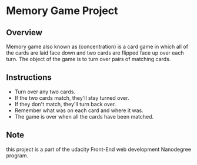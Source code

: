 # Memory Game Project

## Overview 

Memory game also known as (concentration) is a card game in which all of the cards are laid face down and two cards are flipped face up over each turn.
The object of the game is to turn over pairs of matching cards.

## Instructions

* Turn over any two cards.
* If the two cards match, they'll stay turned over.
* If they don't match, they'll turn back over.
* Remember what was on each card and where it was.
* The game is over when all the cards have been matched.

## Note

this project is a part of the udacity Front-End web development Nanodegree program.
